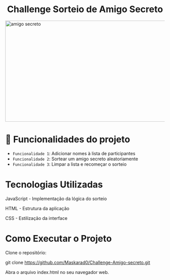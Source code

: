 <h1 align="center"> Challenge Sorteio de Amigo Secreto </h1>
<img width="954" height="320" alt="amigo secreto" src="https://github.com/user-attachments/assets/89f902b5-2acd-4c4f-b525-cd27b4ac3749" />


# :hammer: Funcionalidades do projeto
- `Funcionalidade 1`: Adicionar nomes à lista de participantes
- `Funcionalidade 2`: Sortear um amigo secreto aleatoriamente
- `Funcionalidade 3`: Limpar a lista e recomeçar o sorteio



# Tecnologias Utilizadas
JavaScript - Implementação da lógica do sorteio

HTML - Estrutura da aplicação

CSS - Estilização da interface


# Como Executar o Projeto

Clone o repositório:

git clone https://github.com/Maskarad0/Challenge-Amigo-secreto.git


Abra o arquivo index.html no seu navegador web.
